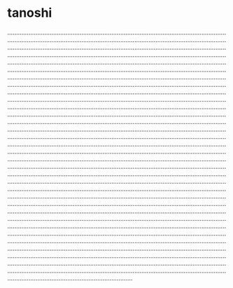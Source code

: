 # tanoshi

...................................................................................................................................................................................................................................................................................................................................................................................................................................................................................................................................................................................................................................................................................................................................................................................................................................................................................................................................................................................................................................................................................................................................................................................................................................................................................................................................................................................................................................................................................................................................................................................................................................................................................................................................................................................................................................................................................................................................................................................................................................................................................................................................................................................................................................................................................................................................................................................................................................................................................................................................................................................................................................................................................................................................................................................................................................................................................................................................................................................................................................................................................................................................................................................................................................................................................................................................................................................................................................................................................................................................................................................................................................................................................................................................................................................................................................................................................................................................................................................................................................................................................................................................................................................................................................................................................................................................